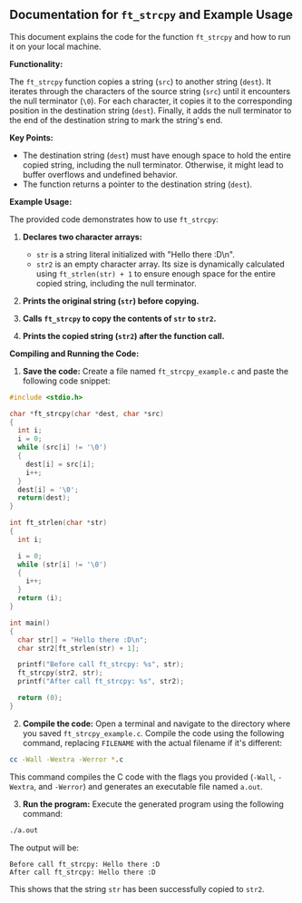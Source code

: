 ## Documentation for `ft_strcpy` and Example Usage

This document explains the code for the function `ft_strcpy` and how to run it on your local machine.

**Functionality:**

The `ft_strcpy` function copies a string (`src`) to another string (`dest`). It iterates through the characters of the source string (`src`) until it encounters the null terminator (`\0`). For each character, it copies it to the corresponding position in the destination string (`dest`). Finally, it adds the null terminator to the end of the destination string to mark the string's end.

**Key Points:**

- The destination string (`dest`) must have enough space to hold the entire copied string, including the null terminator. Otherwise, it might lead to buffer overflows and undefined behavior.
- The function returns a pointer to the destination string (`dest`).

**Example Usage:**

The provided code demonstrates how to use `ft_strcpy`:

1. **Declares two character arrays:**
   - `str` is a string literal initialized with "Hello there :D\n".
   - `str2` is an empty character array. Its size is dynamically calculated using `ft_strlen(str) + 1` to ensure enough space for the entire copied string, including the null terminator.

2. **Prints the original string (`str`) before copying.**

3. **Calls `ft_strcpy` to copy the contents of `str` to `str2`.**

4. **Prints the copied string (`str2`) after the function call.**

**Compiling and Running the Code:**

1. **Save the code:** Create a file named `ft_strcpy_example.c` and paste the following code snippet:

```c
#include <stdio.h>

char *ft_strcpy(char *dest, char *src)
{
  int i;
  i = 0;
  while (src[i] != '\0')
  {
    dest[i] = src[i];
    i++;
  }
  dest[i] = '\0';
  return(dest);
}

int ft_strlen(char *str)
{
  int i;

  i = 0;
  while (str[i] != '\0')
  {
    i++;
  }
  return (i);
}

int main()
{
  char str[] = "Hello there :D\n";
  char str2[ft_strlen(str) + 1];

  printf("Before call ft_strcpy: %s", str);
  ft_strcpy(str2, str);
  printf("After call ft_strcpy: %s", str2);

  return (0);
}
```

2. **Compile the code:** Open a terminal and navigate to the directory where you saved `ft_strcpy_example.c`. Compile the code using the following command, replacing `FILENAME` with the actual filename if it's different:

```bash
cc -Wall -Wextra -Werror *.c
```

This command compiles the C code with the flags you provided (`-Wall`, `-Wextra`, and `-Werror`) and generates an executable file named `a.out`.

3. **Run the program:** Execute the generated program using the following command:

```bash
./a.out
```

The output will be:

```
Before call ft_strcpy: Hello there :D
After call ft_strcpy: Hello there :D
```

This shows that the string `str` has been successfully copied to `str2`.